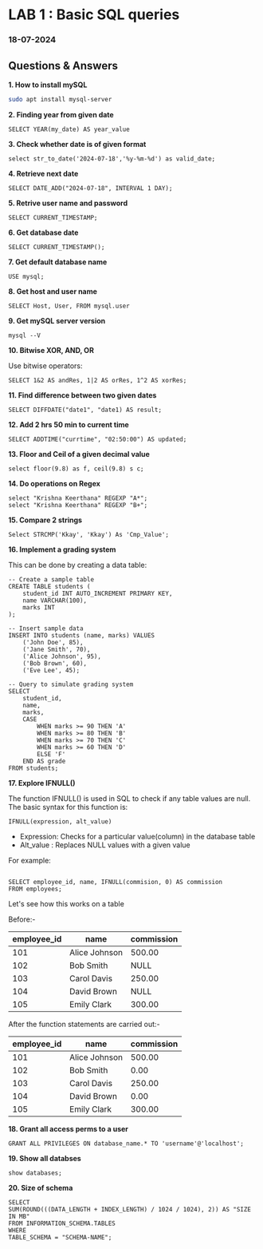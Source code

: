 # LAB 1 : Basic SQL queries
### 18-07-2024

## Questions & Answers

**1. How to install mySQL**

```bash
sudo apt install mysql-server

```

**2. Finding year from given date**

```mySQL
SELECT YEAR(my_date) AS year_value
```

**3. Check whether date is of given format**

```mySQL
select str_to_date('2024-07-18','%y-%m-%d') as valid_date;
```

**4. Retrieve next date**

```mySQL
SELECT DATE_ADD("2024-07-18", INTERVAL 1 DAY);
```

**5. Retrive user name and password**

```mySQL
SELECT CURRENT_TIMESTAMP;
```

**6. Get database date**

```mySQL
SELECT CURRENT_TIMESTAMP();
```

**7. Get default database name**

```mySQL
USE mysql;
```

**8. Get host and user name**

```mySQL
SELECT Host, User, FROM mysql.user
```

**9. Get mySQL server version**

```mySQL
mysql --V
```

**10. Bitwise XOR, AND, OR**

Use bitwise operators: 

```mySQL
SELECT 1&2 AS andRes, 1|2 AS orRes, 1^2 AS xorRes;
```
**11. Find difference between two given dates**
```mySQL
SELECT DIFFDATE("date1", "date1) AS result;
```

**12. Add 2 hrs 50 min to current time**

```mySQL
SELECT ADDTIME("currtime", "02:50:00") AS updated;
```

**13. Floor and Ceil of a given decimal value**

```mySQL
select floor(9.8) as f, ceil(9.8) s c;
```

**14. Do operations on Regex**
```mySQL
select "Krishna Keerthana" REGEXP "A*";
select "Krishna Keerthana" REGEXP "B+";

```

**15. Compare 2 strings**

```mySQL
Select STRCMP('Kkay', 'Kkay') As 'Cmp_Value';
```

**16. Implement a grading system**

This can be done by creating a data table:

```mySQL
-- Create a sample table
CREATE TABLE students (
    student_id INT AUTO_INCREMENT PRIMARY KEY,
    name VARCHAR(100),
    marks INT
);

-- Insert sample data
INSERT INTO students (name, marks) VALUES
    ('John Doe', 85),
    ('Jane Smith', 70),
    ('Alice Johnson', 95),
    ('Bob Brown', 60),
    ('Eve Lee', 45);

-- Query to simulate grading system
SELECT 
    student_id,
    name,
    marks,
    CASE
        WHEN marks >= 90 THEN 'A'
        WHEN marks >= 80 THEN 'B'
        WHEN marks >= 70 THEN 'C'
        WHEN marks >= 60 THEN 'D'
        ELSE 'F'
    END AS grade
FROM students;
```


**17. Explore IFNULL()**

The function IFNULL() is used in SQL to check if any table values are null. The basic syntax for this function is:

```mySQL
IFNULL(expression, alt_value)
```
- Expression: Checks for a particular value(column) in the database table
- Alt_value : Replaces NULL values with a given value

For example:

```mySQL

SELECT employee_id, name, IFNULL(commision, 0) AS commission
FROM employees;
```

Let's see how this works on a table

Before:-

| employee_id | name          | commission |
|-------------|---------------|------------|
| 101         | Alice Johnson | 500.00     |
| 102         | Bob Smith     | NULL       |
| 103         | Carol Davis   | 250.00     |
| 104         | David Brown   | NULL       |
| 105         | Emily Clark   | 300.00     |

After the function statements are carried out:-

| employee_id | name          | commission |
|-------------|---------------|------------|
| 101         | Alice Johnson | 500.00     |
| 102         | Bob Smith     | 0.00       |
| 103         | Carol Davis   | 250.00     |
| 104         | David Brown   | 0.00       |
| 105         | Emily Clark   | 300.00     |



**18. Grant all access perms to a user**
```mySQL
GRANT ALL PRIVILEGES ON database_name.* TO 'username'@'localhost';
```


**19. Show all databses**

```mySQL
show databases;
```

**20. Size of schema**

```mySQL
SELECT
SUM(ROUND(((DATA_LENGTH + INDEX_LENGTH) / 1024 / 1024), 2)) AS "SIZE IN MB"
FROM INFORMATION_SCHEMA.TABLES
WHERE
TABLE_SCHEMA = "SCHEMA-NAME";
```

